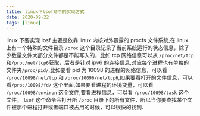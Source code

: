 ```yaml
---
title: linux下lsof命令的实现方式
date: 2020-09-22
tags: [linux]
---
```

linux 下要实现 losf 主要是依靠 linux 内核对外暴露的 procfs 文件系统,在 linux 上有一个特殊的文件目录 `/proc` 这个目录记录了当前系统运行的状态信息，除了少数量文件大部分文件都是不能写入的，比如 tcp 网络信息可以从 `/proc/net/tcp` 和`/proc/net/tcp6`获取，后者是针对 ipv6 的连接信息,对应每个进程也有单独的文件夹`/proc/pid/`,比如要看 pid 为 10098 的进程的网络信息，可以看 `/proc/10098/net/tcp` 和 `/proc/10096/net/tcp6`,如果要看打开的文件信息，可以看`/proc/10098/fd/` 这个里面,如果要看进程的环境变量，可以看 `/proc/10098/environ` 这个文件,要看进程信息，可以看 `/proc/10098/task` 这个文件。 `lsof` 这个命令会打开所 `/proc` 目录下的所有文件，所以当你要查找某个文件被那个进程打开或者端口被占用的时候，可以很快的找到.
